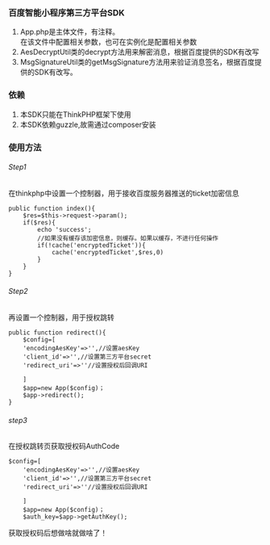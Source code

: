 ### 百度智能小程序第三方平台SDK  
1. App.php是主体文件，有注释。  
在该文件中配置相关参数，也可在实例化是配置相关参数
2. AesDecryptUtil类的decrypt方法用来解密消息，根据百度提供的SDK有改写
3. MsgSignatureUtil类的getMsgSignature方法用来验证消息签名，根据百度提供的SDK有改写。
### 依赖
1. 本SDK只能在ThinkPHP框架下使用  
2. 本SDK依赖guzzle,故需通过composer安装  
### 使用方法
###### Step1  
在thinkphp中设置一个控制器，用于接收百度服务器推送的ticket加密信息  
```
public function index(){
	$res=$this->request->param();
	if($res){
		echo 'success';
		//如果没有缓存该加密信息，则缓存。如果以缓存，不进行任何操作
		if(!cache('encryptedTicket')){
			cache('encryptedTicket',$res,0)
		}
	}
}
```
###### Step2  
再设置一个控制器，用于授权跳转  
```
public function redirect(){
	$config=[
	'encodingAesKey'=>'',//设置aesKey
	'client_id'=>'',//设置第三方平台secret
	'redirect_uri'=>''//设置授权后回调URI

	]
	$app=new App($config)；
	$app->redirect();
}
```
###### step3
在授权跳转页获取授权码AuthCode
```
$config=[
	'encodingAesKey'=>'',//设置aesKey
	'client_id'=>'',//设置第三方平台secret
	'redirect_uri'=>''//设置授权后回调URI

	]
	$app=new App($config)；
	$auth_key=$app->getAuthKey();
```

获取授权码后想做啥就做啥了！
